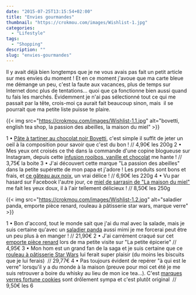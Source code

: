 ```yaml
---
date: "2015-07-25T13:15:54+02:00"
title: "Envies gourmandes"
thumbnail: "https://crokmou.com/images/Wishlist-1.jpg"
categories:
  - "Lifestyle"
tags:
  - "Shopping"
description: ""
slug: "envies-gourmandes"
---
```


Il y avait déjà bien longtemps que je ne vous avais pas fait un petit article sur mes envies du moment ! Et en ce moment j'avoue que ma carte bleue me démange un peu, c'est la faute aux vacances, plus de temps sur Internet donc plus de tentations... quoi que ça fonctionne bien aussi quand tu fais les marchés. Évidemment je n'ai pas sélectionné tout ce qui me passait par la tête, crois-moi ça aurait fait beaucoup sinon, mais  il se pourrait que ma petite liste puisse te plaire.

{{< img src="https://crokmou.com/images/Wishlist-1.1.jpg" alt="bovetti, english tea shop, la passion des abeilles, la maison du miel" >}}

1 • [Pâte à tartiner au chocolat noir Bovetti](http://www.lepanierdeglantine.com/pate-a-tartiner-noix-et-chocolat-noir-bovetti-200g-a9423.html), c'est simple il suffit de jeter un oeil à la composition pour savoir que c'est du bon ! // 4,90€ les 200g 2 • Mes yeux ont croisés ce thé dans la commande d'une copine blogueuse sur Instagram, depuis cette [infusion rooibos, vanille et chocolat](http://sebio.be/fr/infusions-bien-etre/7193-rooibos-chocolat-vanille-bio-20-infusettes.html) me hante ! // 3,75€ la boite 3 • J'ai découvert cette marque "La passion des abeilles" dans la petite supérette de mon papa et j'adore ! Les produits sont bons et frais, et [ce gâteau aux noix](http://www.bienmanger.com/1F18965_Gateau_Aux_Noix_Beurre.html), un vrai délice ! // 6,90€ les 220g 4 • Vu par hasard sur Facebook l'autre jour, ce [miel de sarrasin de "La maison du miel"](http://maisondumiel.fr/collection-miels-de-toujours/19-miel-de-sarrasin-de-france.html#/conditionement-250g) me fait les yeux doux, il à l'air tellement délicieux ! // 8,50€ les 250g

{{< img src="https://crokmou.com/images/Wishlist-1.2.jpg" alt="saladier panda, emporte pièce renard, rouleau à pâtisserie star wars, marque verre" >}}

1 • Bon d'accord, tout le monde sait que j'ai du mal avec la salade, mais je suis certaine qu'avec un [saladier panda](http://www.coindugeek.com/art-de-la-table-deco/5450-saladier-panda.html) aussi mimi je me forcerai peut être un peu plus à en manger ! // 21,90€ 2 • J'ai carrément craqué sur cet [emporte pièce renard](http://la-petite-epicerie.fr/fr/empote-pieces/8618-emporte-piece-renard-assis.html) lors de ma petite visite sur "La petite épicerie" // 4,95€ 3 • Mon hom est un grand fan de la saga et je suis certaine que ce [rouleau à pâtisserie Star Wars](https://www.etsy.com/fr/listing/218464400/starwars-rouleau-a-patisserie-engrave-au?ref=shop_home_active_6) lui ferait super plaisir (du moins les biscuits que je lui ferais)  // 29,77€ 4 • Pas toujours évident de repérer "à qui est le verre" lorsqu'il y a du monde à la maison (preuve pour moi cet été je me suis retrouver a boire du whisky au lieu de mon ice tea...). C'est [marques verres fortune cookies](http://www.luhyshop.com/fr/1814--marque-verres-fortune-cookies.html) sont drôlement sympa et c'est plutôt original  // 9,50€ les 6